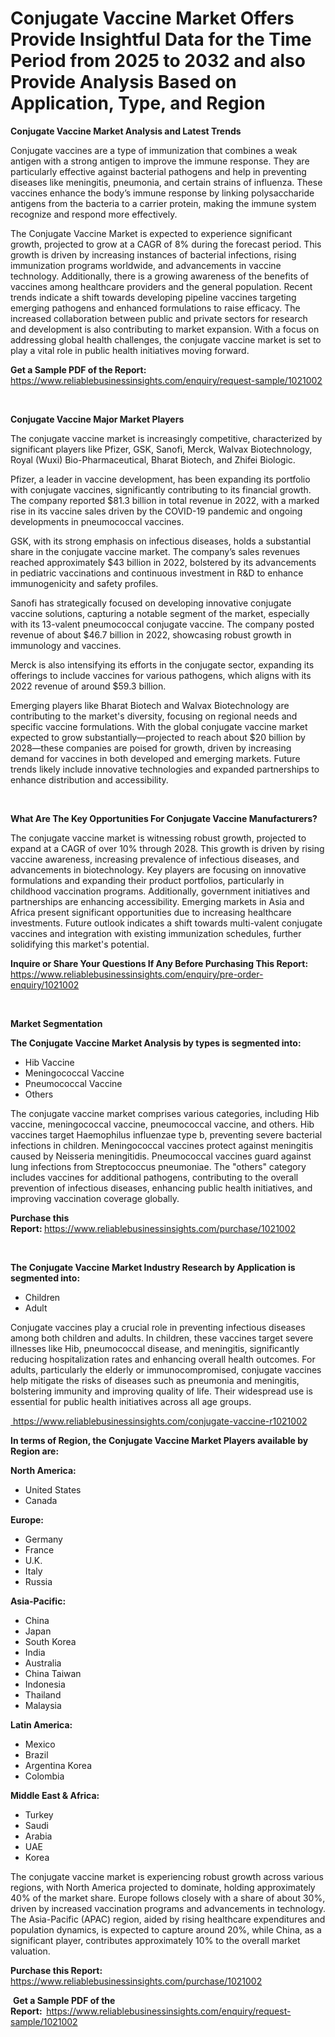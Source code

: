 <p><h1>Conjugate Vaccine Market Offers Provide Insightful Data for the Time Period from 2025 to 2032 and also Provide Analysis Based on Application, Type, and Region</h1></p><p><strong>Conjugate Vaccine Market Analysis and Latest Trends</strong></p>
<p><p>Conjugate vaccines are a type of immunization that combines a weak antigen with a strong antigen to improve the immune response. They are particularly effective against bacterial pathogens and help in preventing diseases like meningitis, pneumonia, and certain strains of influenza. These vaccines enhance the body’s immune response by linking polysaccharide antigens from the bacteria to a carrier protein, making the immune system recognize and respond more effectively.</p><p>The Conjugate Vaccine Market is expected to experience significant growth, projected to grow at a CAGR of 8% during the forecast period. This growth is driven by increasing instances of bacterial infections, rising immunization programs worldwide, and advancements in vaccine technology. Additionally, there is a growing awareness of the benefits of vaccines among healthcare providers and the general population. Recent trends indicate a shift towards developing pipeline vaccines targeting emerging pathogens and enhanced formulations to raise efficacy. The increased collaboration between public and private sectors for research and development is also contributing to market expansion. With a focus on addressing global health challenges, the conjugate vaccine market is set to play a vital role in public health initiatives moving forward.</p></p>
<p><strong>Get a Sample PDF of the Report:&nbsp;</strong> <a href="https://www.reliablebusinessinsights.com/enquiry/request-sample/1021002?utm_campaign=3524&utm_medium=2&utm_source=Github&utm_content=ia&utm_term=19042025&utm_id=conjugate-vaccine">https://www.reliablebusinessinsights.com/enquiry/request-sample/1021002</a></p>
<p>&nbsp;</p>
<p><strong>Conjugate Vaccine Major Market Players</strong></p>
<p><p>The conjugate vaccine market is increasingly competitive, characterized by significant players like Pfizer, GSK, Sanofi, Merck, Walvax Biotechnology, Royal (Wuxi) Bio-Pharmaceutical, Bharat Biotech, and Zhifei Biologic. </p><p>Pfizer, a leader in vaccine development, has been expanding its portfolio with conjugate vaccines, significantly contributing to its financial growth. The company reported $81.3 billion in total revenue in 2022, with a marked rise in its vaccine sales driven by the COVID-19 pandemic and ongoing developments in pneumococcal vaccines.</p><p>GSK, with its strong emphasis on infectious diseases, holds a substantial share in the conjugate vaccine market. The company’s sales revenues reached approximately $43 billion in 2022, bolstered by its advancements in pediatric vaccinations and continuous investment in R&D to enhance immunogenicity and safety profiles.</p><p>Sanofi has strategically focused on developing innovative conjugate vaccine solutions, capturing a notable segment of the market, especially with its 13-valent pneumococcal conjugate vaccine. The company posted revenue of about $46.7 billion in 2022, showcasing robust growth in immunology and vaccines.</p><p>Merck is also intensifying its efforts in the conjugate sector, expanding its offerings to include vaccines for various pathogens, which aligns with its 2022 revenue of around $59.3 billion. </p><p>Emerging players like Bharat Biotech and Walvax Biotechnology are contributing to the market's diversity, focusing on regional needs and specific vaccine formulations. With the global conjugate vaccine market expected to grow substantially—projected to reach about $20 billion by 2028—these companies are poised for growth, driven by increasing demand for vaccines in both developed and emerging markets. Future trends likely include innovative technologies and expanded partnerships to enhance distribution and accessibility.</p></p>
<p>&nbsp;</p>
<p><strong>What Are The Key Opportunities For Conjugate Vaccine Manufacturers?</strong></p>
<p><p>The conjugate vaccine market is witnessing robust growth, projected to expand at a CAGR of over 10% through 2028. This growth is driven by rising vaccine awareness, increasing prevalence of infectious diseases, and advancements in biotechnology. Key players are focusing on innovative formulations and expanding their product portfolios, particularly in childhood vaccination programs. Additionally, government initiatives and partnerships are enhancing accessibility. Emerging markets in Asia and Africa present significant opportunities due to increasing healthcare investments. Future outlook indicates a shift towards multi-valent conjugate vaccines and integration with existing immunization schedules, further solidifying this market's potential.</p></p>
<p><strong>Inquire or Share Your Questions If Any Before Purchasing This Report:</strong> <a href="https://www.reliablebusinessinsights.com/enquiry/pre-order-enquiry/1021002?utm_campaign=3524&utm_medium=2&utm_source=Github&utm_content=ia&utm_term=19042025&utm_id=conjugate-vaccine">https://www.reliablebusinessinsights.com/enquiry/pre-order-enquiry/1021002</a></p>
<p>&nbsp;</p>
<p><strong>Market Segmentation</strong></p>
<p><strong>The Conjugate Vaccine Market Analysis by types is segmented into:</strong></p>
<p><ul><li>Hib Vaccine</li><li>Meningococcal Vaccine</li><li>Pneumococcal Vaccine</li><li>Others</li></ul></p>
<p><p>The conjugate vaccine market comprises various categories, including Hib vaccine, meningococcal vaccine, pneumococcal vaccine, and others. Hib vaccines target Haemophilus influenzae type b, preventing severe bacterial infections in children. Meningococcal vaccines protect against meningitis caused by Neisseria meningitidis. Pneumococcal vaccines guard against lung infections from Streptococcus pneumoniae. The "others" category includes vaccines for additional pathogens, contributing to the overall prevention of infectious diseases, enhancing public health initiatives, and improving vaccination coverage globally.</p></p>
<p><strong>Purchase this Report:&nbsp;</strong><a href="https://www.reliablebusinessinsights.com/purchase/1021002?utm_campaign=3524&utm_medium=2&utm_source=Github&utm_content=ia&utm_term=19042025&utm_id=conjugate-vaccine">https://www.reliablebusinessinsights.com/purchase/1021002</a></p>
<p>&nbsp;</p>
<p><strong>The Conjugate Vaccine Market Industry Research by Application is segmented into:</strong></p>
<p><ul><li>Children</li><li>Adult</li></ul></p>
<p><p>Conjugate vaccines play a crucial role in preventing infectious diseases among both children and adults. In children, these vaccines target severe illnesses like Hib, pneumococcal disease, and meningitis, significantly reducing hospitalization rates and enhancing overall health outcomes. For adults, particularly the elderly or immunocompromised, conjugate vaccines help mitigate the risks of diseases such as pneumonia and meningitis, bolstering immunity and improving quality of life. Their widespread use is essential for public health initiatives across all age groups.</p></p>
<p><a href="https://www.reliablebusinessinsights.com/conjugate-vaccine-r1021002?utm_campaign=3524&utm_medium=2&utm_source=Github&utm_content=ia&utm_term=19042025&utm_id=conjugate-vaccine">&nbsp;https://www.reliablebusinessinsights.com/conjugate-vaccine-r1021002</a></p>
<p><strong>In terms of Region, the Conjugate Vaccine Market Players available by Region are:</strong></p>
<p>
    <p> <strong> North America: </strong>
        <ul>
            <li>United States</li>
            <li>Canada</li>
        </ul>
        </p> 
    <p> <strong> Europe: </strong>
        <ul>
            <li>Germany</li>
            <li>France</li>
            <li>U.K.</li>
            <li>Italy</li>
            <li>Russia</li>
        </ul>
        </p> 
    <p> <strong> Asia-Pacific: </strong>
        <ul>
            <li>China</li>
            <li>Japan</li>
            <li>South Korea</li>
            <li>India</li>
            <li>Australia</li>
            <li>China Taiwan</li>
            <li>Indonesia</li>
            <li>Thailand</li>
            <li>Malaysia</li>
        </ul>
        </p> 
    <p> <strong> Latin America: </strong>
        <ul>
            <li>Mexico</li>
            <li>Brazil</li>
            <li>Argentina Korea</li>
            <li>Colombia</li>
        </ul>
        </p> 
    <p> <strong> Middle East & Africa: </strong>
        <ul>
            <li>Turkey</li>
            <li>Saudi</li>
            <li>Arabia</li>
            <li>UAE</li>
            <li>Korea</li>
        </ul>
    </p>
    </p>
<p><p>The conjugate vaccine market is experiencing robust growth across various regions, with North America projected to dominate, holding approximately 40% of the market share. Europe follows closely with a share of about 30%, driven by increased vaccination programs and advancements in technology. The Asia-Pacific (APAC) region, aided by rising healthcare expenditures and population dynamics, is expected to capture around 20%, while China, as a significant player, contributes approximately 10% to the overall market valuation.</p></p>
<p><strong>Purchase this Report: </strong><a href="https://www.reliablebusinessinsights.com/purchase/1021002?utm_campaign=3524&utm_medium=2&utm_source=Github&utm_content=ia&utm_term=19042025&utm_id=conjugate-vaccine">https://www.reliablebusinessinsights.com/purchase/1021002</a></p>
<p>&nbsp;<strong>Get a Sample PDF of the Report:&nbsp;&nbsp;</strong><a href="https://www.reliablebusinessinsights.com/enquiry/request-sample/1021002?utm_campaign=3524&utm_medium=2&utm_source=Github&utm_content=ia&utm_term=19042025&utm_id=conjugate-vaccine">https://www.reliablebusinessinsights.com/enquiry/request-sample/1021002</a></p>
<p><strong></strong></p>
<p><p></p><p></p><p></p></p>
